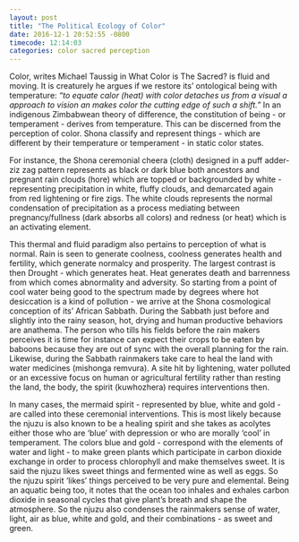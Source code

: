 ```yaml
---
layout: post
title: "The Political Ecology of Color"
date: 2016-12-1 20:52:55 -0800
timecode: 12:14:03
categories: color sacred perception
---
```

Color, writes Michael Taussig in What Color is The Sacred? is fluid and moving. It is creaturely he argues if we restore its’ ontological being with temperature: _“to equate calor (heat) with color detaches us from a visual a approach to vision an makes color the cutting edge of such a shift.”_ In an indigenous Zimbabwean theory of difference, the constitution of being - or temperament - derives from temperature. This can be discerned from the perception of color. Shona classify and represent things - which are different by their temperature or temperament - in static color states.

For instance, the Shona ceremonial cheera (cloth) designed in a puff adder-ziz zag pattern represents as black or dark blue both ancestors and pregnant rain clouds (hore) which are topped or backgrounded by white - representing precipitation in white, fluffy clouds, and demarcated again from red lightening or fire zigs. The white clouds represents the normal condensation of precipitation as a process mediating between pregnancy/fullness (dark absorbs all colors) and redness (or heat) which is an activating element.

This thermal and fluid paradigm also pertains to perception of what is normal. Rain is seen to generate coolness, coolness generates health and fertility, which generate normalcy and prosperity. The largest contrast is then Drought - which generates heat. Heat generates death and barrenness from which comes abnormality and adversity. So starting from a point of cool water being good to the spectrum made by degrees where hot desiccation is a kind of pollution - we arrive at the Shona cosmological conception of its’ African Sabbath. During the Sabbath just before and slightly into the rainy season, hot, drying and human productive behaviors are anathema. The person who tills his fields before the rain makers perceives it is time for instance can expect their crops to be eaten by baboons because they are out of sync with the overall planning for the rain. Likewise, during the Sabbath rainmakers take care to heal the land with water medicines (mishonga remvura). A site hit by lightening, water polluted or an excessive focus on human or agricultural fertility rather than resting the land, the body, the spirit (kuwhozhera) requires interventions then.

In many cases, the mermaid spirit - represented by  blue, white and gold - are called into these ceremonial interventions. This is most likely because the njuzu is also known to be a healing spirit and she takes as acolytes either those who are ‘blue’ with depression or who are morally ‘cool’ in temperament. The colors blue and gold - correspond with the elements of water and light - to make green plants which participate in carbon dioxide exchange in order to process chlorophyll and make themselves sweet. It is said the njuzu likes sweet things and fermented wine as well as eggs. So the njuzu spirit ‘likes’ things perceived to be very pure and elemental. Being an aquatic being too, it notes that the ocean too inhales and exhales carbon dioxide in seasonal cycles that give plant’s breath and shape the atmosphere. So the njuzu also condenses the rainmakers sense of water, light, air as blue, white and gold, and their combinations - as sweet and green.
